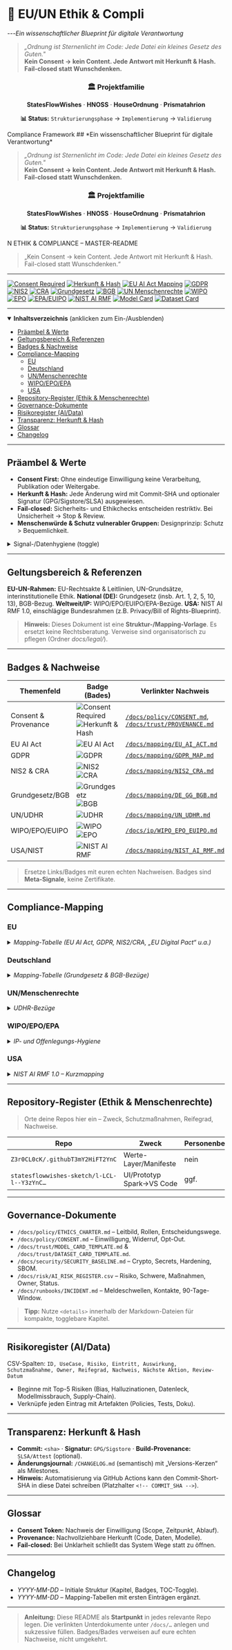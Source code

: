 # 🌟 EU/UN Ethik & Compli
---*Ein wissenschaftlicher Blueprint für digitale Verantwortung*

> *„Ordnung ist Sternenlicht im Code: Jede Datei ein kleines Gesetz des Guten."*  
> **Kein Consent → kein Content. Jede Antwort mit Herkunft & Hash. Fail-closed statt Wunschdenken.**

<div align="center">

### 🏛️ **Projektfamilie**
**StatesFlowWishes** · **HNOSS** · **HouseOrdnung** · **Prismatahrion**

**📊 Status:** `Strukturierungsphase` → `Implementierung` → `Validierung`

</div>Compliance Framework
## *Ein wissenschaftlicher Blueprint für digitale Verantwortung*

> *„Ordnung ist Sternenlicht im Code: Jede Datei ein kleines Gesetz des Guten."*  
> **Kein Consent → kein Content. Jede Antwort mit Herkunft & Hash. Fail-closed statt Wunschdenken.**

<div align="center">

### 🏛️ **Projektfamilie**
**StatesFlowWishes** · **HNOSS** · **HouseOrdnung** · **Prismatahrion**

**📊 Status:** `Strukturierungsphase` → `Implementierung` → `Validierung`

</div>N ETHIK & COMPLIANCE – MASTER-README

> „Kein Consent → kein Content. Jede Antwort mit Herkunft & Hash. Fail-closed statt Wunschdenken.“
---

<!-- Badges (Bades) – rein symbolisch, keine amtliche Zertifizierung; verlinkt auf Nachweise/Docs -->

[![Consent Required](https://img.shields.io/badge/Consent-required-critical)](#präambel--werte)
[![Herkunft & Hash](https://img.shields.io/badge/Herkunft%20%26%20Hash-commit--sha--short-lightgrey)](#transparenz-herkunft--hash)
[![EU AI Act Mapping](https://img.shields.io/badge/EU%20AI%20Act-mapping%20in%20progress-blue)](#eu)
[![GDPR](https://img.shields.io/badge/GDPR-Article%205%2F6%2F9-informational)](#eu)
[![NIS2](https://img.shields.io/badge/NIS2-ops%2Fsec%20controls-important)](#eu)
[![CRA](https://img.shields.io/badge/CRA-security%20by%20design-important)](#eu)
[![Grundgesetz](https://img.shields.io/badge/Grundgesetz-Art.%201%20–%20Würde-brightgreen)](#deutschland)
[![BGB](https://img.shields.io/badge/BGB-zivilrechtliche%20Bezugssätze-lightgrey)](#deutschland)
[![UN Menschenrechte](https://img.shields.io/badge/UN-UDHR%20mapping-blueviolet)](#unmenschenrechte)
[![WIPO](https://img.shields.io/badge/WIPO-IP%20Policy%2FPatents%20awareness-yellow)](#wipoepoepa)
[![EPO](https://img.shields.io/badge/EPO-prior%20art%20hygiene-yellowgreen)](#wipoepoepa)
[![EPA/EUIPO](https://img.shields.io/badge/EUIPO%2FEPA-trademarks%2Fdesigns-yellowgreen)](#wipoepoepa)
[![NIST AI RMF](https://img.shields.io/badge/NIST-AI%20RMF%201.0-blue)](#usa)
[![Model Card](https://img.shields.io/badge/Model-Card%20ready-lightblue)](#governance-dokumente)
[![Dataset Card](https://img.shields.io/badge/Dataset-Card%20ready-lightblue)](#governance-dokumente)

---

<details open>
<summary><strong>Inhaltsverzeichnis</strong> (anklicken zum Ein-/Ausblenden)</summary>

- [Präambel & Werte](#präambel--werte)
- [Geltungsbereich & Referenzen](#geltungsbereich--referenzen)
- [Badges & Nachweise](#badges--nachweise)
- [Compliance-Mapping](#compliance-mapping)
  - [EU](#eu)
  - [Deutschland](#deutschland)
  - [UN/Menschenrechte](#unmenschenrechte)
  - [WIPO/EPO/EPA](#wipoepoepa)
  - [USA](#usa)
- [Repository-Register (Ethik & Menschenrechte)](#repository-register-ethik--menschenrechte)
- [Governance-Dokumente](#governance-dokumente)
- [Risikoregister (AI/Data)](#risikoregister-aidata)
- [Transparenz: Herkunft & Hash](#transparenz-herkunft--hash)
- [Glossar](#glossar)
- [Changelog](#changelog)

</details>

---

## Präambel & Werte

- **Consent First:** Ohne eindeutige Einwilligung keine Verarbeitung, Publikation oder Weitergabe.
- **Herkunft & Hash:** Jede Änderung wird mit Commit-SHA und optionaler Signatur (GPG/Sigstore/SLSA) ausgewiesen.
- **Fail-closed:** Sicherheits- und Ethikchecks entscheiden restriktiv. Bei Unsicherheit → Stop & Review.
- **Menschenwürde & Schutz vulnerabler Gruppen:** Designprinzip: Schutz > Bequemlichkeit.

<details>
<summary>Signal-/Datenhygiene (toggle)</summary>

- PII-Scrub, Zweckbindung, Datenminimierung, Speicherbegrenzung, Löschkonzepte.
- Logging ohne Personenbezug; Differential Privacy/Redaction wo sinnvoll.
- Red Teaming für Bias, Sicherheit und Missbrauchsszenarien.

</details>

---

## Geltungsbereich & Referenzen

**EU-UN-Rahmen:** EU-Rechtsakte & Leitlinien, UN-Grundsätze, interinstitutionelle Ethik.
**National (DE):** Grundgesetz (insb. Art. 1, 2, 5, 10, 13), BGB-Bezug.
**Weltweit/IP:** WIPO/EPO/EUIPO/EPA-Bezüge.
**USA:** NIST AI RMF 1.0, einschlägige Bundesrahmen (z.B. Privacy/Bill of Rights-Blueprint).

> **Hinweis:** Dieses Dokument ist eine **Struktur-/Mapping-Vorlage**. Es ersetzt keine Rechtsberatung. Verweise sind organisatorisch zu pflegen (Ordner *docs/legal/*).

---

## Badges & Nachweise

| Themenfeld | Badge (Bades) | Verlinkter Nachweis |
|---|---|---|
| Consent & Provenance | ![Consent Required](https://img.shields.io/badge/Consent-required-critical) ![Herkunft & Hash](https://img.shields.io/badge/Herkunft%20%26%20Hash-commit--sha--short-lightgrey) | [`/docs/policy/CONSENT.md`](docs/policy/CONSENT.md), [`/docs/trust/PROVENANCE.md`](docs/trust/PROVENANCE.md) |
| EU AI Act | ![EU AI Act](https://img.shields.io/badge/EU%20AI%20Act-mapping-blue) | [`/docs/mapping/EU_AI_ACT.md`](docs/mapping/EU_AI_ACT.md) |
| GDPR | ![GDPR](https://img.shields.io/badge/GDPR-5%2F6%2F9-informational) | [`/docs/mapping/GDPR_MAP.md`](docs/mapping/GDPR_MAP.md) |
| NIS2 & CRA | ![NIS2](https://img.shields.io/badge/NIS2-ops%2Fsec-important) ![CRA](https://img.shields.io/badge/CRA-secure%20by%20design-important) | [`/docs/mapping/NIS2_CRA.md`](docs/mapping/NIS2_CRA.md) |
| Grundgesetz/BGB | ![Grundgesetz](https://img.shields.io/badge/GG-Art.%201-brightgreen) ![BGB](https://img.shields.io/badge/BGB-Ref-lightgrey) | [`/docs/mapping/DE_GG_BGB.md`](docs/mapping/DE_GG_BGB.md) |
| UN/UDHR | ![UDHR](https://img.shields.io/badge/UN-UDHR-blueviolet) | [`/docs/mapping/UN_UDHR.md`](docs/mapping/UN_UDHR.md) |
| WIPO/EPO/EUIPO | ![WIPO](https://img.shields.io/badge/WIPO-IP%20policy-yellow) ![EPO](https://img.shields.io/badge/EPO-prior%20art-yellowgreen) | [`/docs/ip/WIPO_EPO_EUIPO.md`](docs/ip/WIPO_EPO_EUIPO.md) |
| USA/NIST | ![NIST AI RMF](https://img.shields.io/badge/NIST-AI%20RMF%201.0-blue) | [`/docs/mapping/NIST_AI_RMF.md`](docs/mapping/NIST_AI_RMF.md) |

> Ersetze Links/Badges mit euren echten Nachweisen. Badges sind **Meta-Signale**, keine Zertifikate.

---

## Compliance-Mapping

### EU

<details>
<summary><em>Mapping-Tabelle (EU AI Act, GDPR, NIS2/CRA, „EU Digital Pact“ u.a.)</em></summary>

| Komponente/Use-Case | Risikoklasse (AI Act) | Pflichten/Controls | GDPR-Artikel | NIS2/CRA Bezug | Nachweis/Artefakt |
|---|---|---|---|---|---|
| Beispiel: Chatbot „Serena“ | niedrig/Transparenz | Kennzeichnung AI-Interaktion, Logging-Hygiene | Art. 5(1)b Zweck, Art. 6(1) | Incident-Meldewege, SBOM | `/docs/policy/TRANSPARENCY.md` |
| Beispiel: Classifier „Pyreya“ | ggf. hoch (falls sicherheitskritisch) | Risikomanagement, Datenqualität, Monitoring | Art. 5(1)c, 9 (falls sensibel) | Secure Dev Lifecycle | `/docs/risk/AI_RISK_REGISTER.csv` |

</details>

### Deutschland

<details>
<summary><em>Mapping-Tabelle (Grundgesetz & BGB-Bezüge)</em></summary>

| Thema | GG-Artikel/Prinzip | Umsetzung im System | Nachweis |
|---|---|---|---|
| Menschenwürde | Art. 1 | Safety by Design, Content-Guardrails | `/docs/policy/HUMAN_DIGNITY_SAFEGUARDS.md` |
| Informationsfreiheit | Art. 5 | Erklärbarkeit, Doku | `/docs/trust/EXPLAINABILITY.md` |
| Brief/Telekommunikation | Art. 10 | Verschlüsselung, Privatsphäre | `/docs/security/CRYPTO.md` |

</details>

### UN/Menschenrechte

<details>
<summary><em>UDHR-Bezüge</em></summary>

| UDHR-Artikel | Risiko/Impact | Safeguard | Nachweis |
|---|---|---|---|
| Art. 12 Privatleben | Re-Identifizierbarkeit | K-Anonymität/DP | `/docs/privacy/PRIVACY_CONTROLS.md` |

</details>

### WIPO/EPO/EPA

<details>
<summary><em>IP- und Offenlegungs-Hygiene</em></summary>

- Vorveröffentlichungen und „Prior Art“ dokumentieren (`/docs/ip/PRIOR_ART.md`).
- Lizenzklarheit (FOSS-Compliance, Third-Party Notices, SBOM).
- Offenlegung vs. Schutz (Timing, NDA-Zonen, Embargo-Policy).

</details>

### USA

<details>
<summary><em>NIST AI RMF 1.0 – Kurzmapping</em></summary>

| RMF-Funktion | Umsetzung | Artefakt |
|---|---|---|
| Govern | Policy & Oversight-Board | `/docs/policy/AI_GOVERNANCE.md` |
| Map | Kontext/Use-Case-Doku | `/docs/trust/USECASE_CARDS/` |
| Measure | Eval/Bias/Security-Tests | `/docs/eval/` |
| Manage | Incident-Playbooks | `/docs/runbooks/INCIDENT.md` |

</details>

---

## Repository-Register (Ethik & Menschenrechte)

> Orte deine Repos hier ein – Zweck, Schutzmaßnahmen, Reifegrad, Nachweise.

| Repo | Zweck | Personenbezug? | Schutzmaßnahmen | Reifegrad | Nachweise |
|---|---|---|---|---|---|
| `Z3r0CL0cK/.githubT3mY2HiFT2YnC` | Werte-Layer/Manifeste | nein | Provenance, Review | Draft | `docs/` |
| `statesflowwishes-sketch/l-LCL-l--Y3zYnC…` | UI/Prototyp Spark→VS Code | ggf. | PII-Scrub, Telemetry-Off | Draft | CI Logs |

---

## Governance-Dokumente

- `/docs/policy/ETHICS_CHARTER.md` – Leitbild, Rollen, Entscheidungswege.
- `/docs/policy/CONSENT.md` – Einwilligung, Widerruf, Opt-Out.
- `/docs/trust/MODEL_CARD_TEMPLATE.md` & `/docs/trust/DATASET_CARD_TEMPLATE.md`.
- `/docs/security/SECURITY_BASELINE.md` – Crypto, Secrets, Hardening, SBOM.
- `/docs/risk/AI_RISK_REGISTER.csv` – Risiko, Schwere, Maßnahmen, Owner, Status.
- `/docs/runbooks/INCIDENT.md` – Meldeschwellen, Kontakte, 90-Tage-Window.

> **Tipp:** Nutze `<details>` innerhalb der Markdown-Dateien für kompakte, togglebare Kapitel.

---

## Risikoregister (AI/Data)

CSV-Spalten: `ID, UseCase, Risiko, Eintritt, Auswirkung, Schutzmaßnahme, Owner, Reifegrad, Nachweis, Nächste Aktion, Review-Datum`

- Beginne mit Top-5 Risiken (Bias, Halluzinationen, Datenleck, Modellmissbrauch, Supply-Chain).
- Verknüpfe jeden Eintrag mit Artefakten (Policies, Tests, Doku).

---

## Transparenz: Herkunft & Hash

- **Commit:** `<sha>` · **Signatur:** `GPG/Sigstore` · **Build-Provenance:** `SLSA/Attest` (optional).
- **Änderungsjournal:** `/CHANGELOG.md` (semantisch) mit „Versions-Kerzen“ als Milestones.
- **Hinweis:** Automatisierung via GitHub Actions kann den Commit-Short-SHA in diese Datei schreiben (Platzhalter `<!-- COMMIT_SHA -->`).

---

## Glossar

- **Consent Token:** Nachweis der Einwilligung (Scope, Zeitpunkt, Ablauf).
- **Provenance:** Nachvollziehbare Herkunft (Code, Daten, Modelle).
- **Fail-closed:** Bei Unklarheit schließt das System Wege statt zu öffnen.

---

## Changelog

- *YYYY-MM-DD* – Initiale Struktur (Kapitel, Badges, TOC-Toggle).
- *YYYY-MM-DD* – Mapping-Tabellen mit ersten Einträgen ergänzt.

---

> **Anleitung:** Diese README als **Startpunkt** in jedes relevante Repo legen. Die verlinkten Unterdokumente unter `/docs/…` anlegen und sukzessive füllen. Badges/Bades verweisen auf eure echten Nachweise, nicht umgekehrt.
